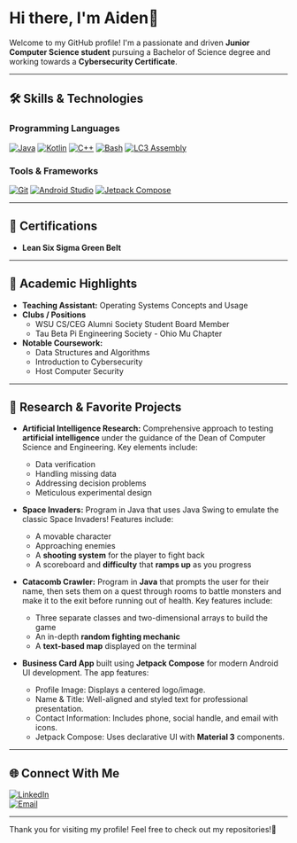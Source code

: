 # Hi there, I'm Aiden👋

Welcome to my GitHub profile! I'm a passionate and driven **Junior Computer Science student** pursuing a Bachelor of Science degree and working towards a **Cybersecurity Certificate**. 

---

## 🛠 Skills & Technologies

### Programming Languages
[![Java](https://img.shields.io/badge/Java-ED8B00?style=for-the-badge&logo=java&logoColor=white)](https://www.java.com)
[![Kotlin](https://img.shields.io/badge/Kotlin-0095D5?style=for-the-badge&logo=kotlin&logoColor=white)](https://kotlinlang.org)
[![C++](https://img.shields.io/badge/C++-00599C?style=for-the-badge&logo=cplusplus&logoColor=white)](https://isocpp.org)
[![Bash](https://img.shields.io/badge/Bash-4EAA25?style=for-the-badge&logo=gnu-bash&logoColor=white)](https://www.gnu.org/software/bash/)
[![LC3 Assembly](https://img.shields.io/badge/LC3_Assembly-gray?style=for-the-badge)](https://en.wikipedia.org/wiki/Little_Computer_3)

### Tools & Frameworks
[![Git](https://img.shields.io/badge/Git-F05032?style=for-the-badge&logo=git&logoColor=white)](https://git-scm.com)
[![Android Studio](https://img.shields.io/badge/Android%20Studio-3DDC84?style=for-the-badge&logo=android-studio&logoColor=white)](https://developer.android.com/studio)
[![Jetpack Compose](https://img.shields.io/badge/Jetpack%20Compose-4285F4?style=for-the-badge&logo=android&logoColor=white)](https://developer.android.com/jetpack/compose)

---

## 🌟 Certifications
- **Lean Six Sigma Green Belt**  

---

## 📘 Academic Highlights
- **Teaching Assistant:** Operating Systems Concepts and Usage
- **Clubs / Positions**
  - WSU CS/CEG Alumni Society Student Board Member
  - Tau Beta Pi Engineering Society - Ohio Mu Chapter
- **Notable Coursework:**  
  - Data Structures and Algorithms  
  - Introduction to Cybersecurity  
  - Host Computer Security

---

## 🧠 Research & Favorite Projects
- **Artificial Intelligence Research:** Comprehensive approach to testing **artificial intelligence** under the guidance of the Dean of Computer Science and Engineering. Key elements include:
  - Data verification
  - Handling missing data
  - Addressing decision problems
  - Meticulous experimental design

- **Space Invaders:** Program in Java that uses Java Swing to emulate the classic Space Invaders! Features include:
  - A movable character
  - Approaching enemies
  - A **shooting system** for the player to fight back
  - A scoreboard and **difficulty** that **ramps up** as you progress

- **Catacomb Crawler:** Program in **Java** that prompts the user for their name, then sets them on a quest through rooms to battle monsters and make it to the exit before running out of health. Key features include:
  - Three separate classes and two-dimensional arrays to build the game
  - An in-depth **random fighting mechanic**
  - A **text-based map** displayed on the terminal

- **Business Card App**  built using **Jetpack Compose** for modern Android UI development. The app features: 
  - Profile Image: Displays a centered logo/image.
  - Name & Title: Well-aligned and styled text for professional presentation.
  - Contact Information: Includes phone, social handle, and email with icons.
  - Jetpack Compose: Uses declarative UI with **Material 3** components.

---

## 🌐 Connect With Me
[![LinkedIn](https://img.shields.io/badge/LinkedIn-0A66C2?style=for-the-badge&logo=linkedin&logoColor=white)](https://www.linkedin.com/in/aiden-cox-445627273/)  
[![Email](https://img.shields.io/badge/iCloud-3693F3?style=for-the-badge&logo=icloud&logoColor=white)](mailto:aiden.cox04@icloud.com)

---

Thank you for visiting my profile! Feel free to check out my repositories!🚀

